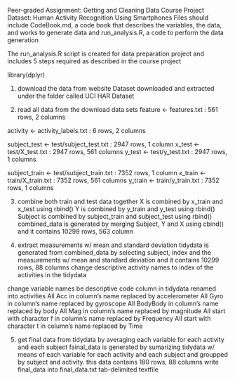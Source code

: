 
Peer-graded Assignment: Getting and Cleaning Data Course Project
Dataset: Human Activity Recognition Using Smartphones
Files should include CodeBook.md, a code book that describes the variables, the data, and works to generate data and run_analysis.R, a code to perform the data generation

The run_analysis.R script is created for data preparation project and includes 5 steps required as described in the course project


library(dplyr)
1. download the data from website
Dataset downloaded and extracted under the folder called UCI HAR Dataset


2. read all data from the download data sets
feature <- features.txt : 561 rows, 2 columns

activity <- activity_labels.txt : 6 rows, 2 columns

subject_test <- test/subject_test.txt : 2947 rows, 1 column
x_test <- test/X_test.txt : 2947 rows, 561 columns
y_test <- test/y_test.txt : 2947 rows, 1 columns

subject_train <- test/subject_train.txt : 7352 rows, 1 column
x_train <- train/X_train.txt : 7352 rows, 561 columns
y_train <- train/y_train.txt : 7352 rows, 1 columns


3. combine both train and test data together
X is combined by x_train and x_test using rbind()
Y is combined by y_train and y_test using rbind()
Subject is combined by subject_train and subject_test using rbind()
combined_data is generated by merging Subject, Y and X using cbind() and it contains 10299 rows, 563 column


4. extract measurements w/ mean and standard deviation
tidydata is generated from combined_data by selecting subject, index and the measurements w/ mean and standard deviation and it contains 10299 rows, 88 columns
change descriptive activity names to index of the activities in the tidydata

change variable names be descriptive
code column in tidydata renamed into activities
All Acc in column’s name replaced by accelerometer
All Gyro in column’s name replaced by gyroscope
All BodyBody in column’s name replaced by body
All Mag in column’s name replaced by magnitude
All start with character f in column’s name replaced by Frequency
All start with character t in column’s name replaced by Time


5. get final data from tidydata by averaging each variable for each activity and each subject
fainal_data is generated by sumarizing tidydata w/ means of each variable for each activity and each subject and groupped by subject and activity. this data contains 180 rows, 88 columns
write final_data into final_data.txt tab-delimited textfile
